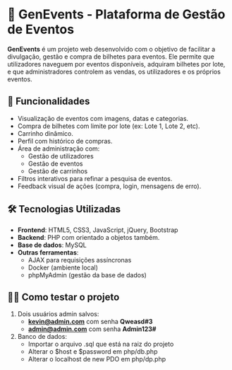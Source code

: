 # 🎉 GenEvents - Plataforma de Gestão de Eventos

**GenEvents** é um projeto web desenvolvido com o objetivo de facilitar a divulgação, gestão e compra de bilhetes para eventos. Ele permite que utilizadores naveguem por eventos disponíveis, adquiram bilhetes por lote, e que administradores controlem as vendas, os utilizadores e os próprios eventos.

## 🚀 Funcionalidades

- Visualização de eventos com imagens, datas e categorias.
- Compra de bilhetes com limite por lote (ex: Lote 1, Lote 2, etc).
- Carrinho dinâmico.
- Perfil com histórico de compras.
- Área de administração com:
  - Gestão de utilizadores
  - Gestão de eventos
  - Gestão de carrinhos
- Filtros interativos para refinar a pesquisa de eventos.
- Feedback visual de ações (compra, login, mensagens de erro).

## 🛠️ Tecnologias Utilizadas

- **Frontend**: HTML5, CSS3, JavaScript, jQuery, Bootstrap
- **Backend**: PHP com orientado a objetos também.
- **Base de dados**: MySQL
- **Outras ferramentas**:
  - AJAX para requisições assíncronas
  - Docker (ambiente local)
  - phpMyAdmin (gestão da base de dados)

## 🧑‍💻 Como testar o projeto

1. Dois usuários admin salvos:
   - **kevin@admin.com** com senha **Qweasd#3**
   - **admin@admin.com** com senha **Admin123#**
2. Banco de dados:
   - Importar o arquivo .sql que está na raiz do projeto
   - Alterar o $host e $password em php/db.php
   - Alterar o localhost de new PDO em php/dp.php
